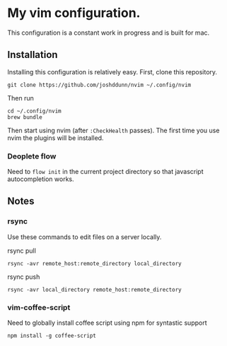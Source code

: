 # My vim configuration.

This configuration is a constant work in progress and is built for mac.

## Installation

Installing this configuration is relatively easy. First, clone this repository.

    git clone https://github.com/joshddunn/nvim ~/.config/nvim

Then run

    cd ~/.config/nvim
    brew bundle

Then start using nvim (after `:CheckHealth` passes). The first time you use nvim the plugins will be installed.

### Deoplete flow

Need to `flow init` in the current project directory so that javascript autocompletion works.

## Notes

### rsync

Use these commands to edit files on a server locally.

rsync pull

    rsync -avr remote_host:remote_directory local_directory

rsync push

    rsync -avr local_directory remote_host:remote_directory

### vim-coffee-script

Need to globally install coffee script using npm for syntastic support

    npm install -g coffee-script
